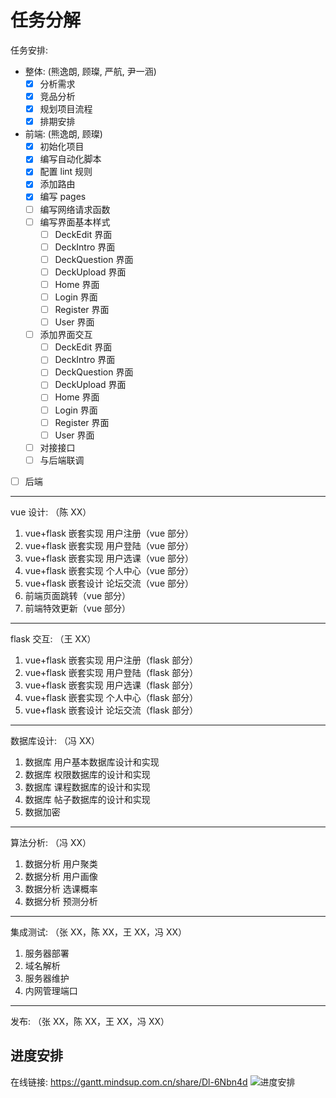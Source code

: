 # 任务分解

任务安排:

- 整体: (熊逸朗, 顾璨, 严航, 尹一涵)
  - [x] 分析需求
  - [x] 竞品分析
  - [x] 规划项目流程
  - [x] 排期安排
- 前端: (熊逸朗, 顾璨)
  - [x] 初始化项目
  - [x] 编写自动化脚本
  - [x] 配置 lint 规则
  - [x] 添加路由
  - [x] 编写 pages
  - [ ] 编写网络请求函数
  - [ ] 编写界面基本样式
    - [ ] DeckEdit 界面
    - [ ] DeckIntro 界面
    - [ ] DeckQuestion 界面
    - [ ] DeckUpload 界面
    - [ ] Home 界面
    - [ ] Login 界面
    - [ ] Register 界面
    - [ ] User 界面
  - [ ] 添加界面交互
    - [ ] DeckEdit 界面
    - [ ] DeckIntro 界面
    - [ ] DeckQuestion 界面
    - [ ] DeckUpload 界面
    - [ ] Home 界面
    - [ ] Login 界面
    - [ ] Register 界面
    - [ ] User 界面
  - [ ] 对接接口
  - [ ] 与后端联调
- [ ] 后端

---

vue 设计: （陈 XX）

1. vue+flask 嵌套实现 用户注册（vue 部分）
2. vue+flask 嵌套实现 用户登陆（vue 部分）
3. vue+flask 嵌套实现 用户选课（vue 部分）
4. vue+flask 嵌套实现 个人中心（vue 部分）
5. vue+flask 嵌套设计 论坛交流（vue 部分）
6. 前端页面跳转（vue 部分）
7. 前端特效更新（vue 部分）

---

flask 交互: （王 XX）

1. vue+flask 嵌套实现 用户注册（flask 部分）
2. vue+flask 嵌套实现 用户登陆（flask 部分）
3. vue+flask 嵌套实现 用户选课（flask 部分）
4. vue+flask 嵌套实现 个人中心（flask 部分）
5. vue+flask 嵌套设计 论坛交流（flask 部分）

---

数据库设计: （冯 XX）

1. 数据库 用户基本数据库设计和实现
2. 数据库 权限数据库的设计和实现
3. 数据库 课程数据库的设计和实现
4. 数据库 帖子数据库的设计和实现
5. 数据加密

---

算法分析: （冯 XX）

1. 数据分析 用户聚类
1. 数据分析 用户画像
1. 数据分析 选课概率
1. 数据分析 预测分析

---

集成测试: （张 XX，陈 XX，王 XX，冯 XX）

1. 服务器部署
2. 域名解析
3. 服务器维护
4. 内网管理端口

---

发布: （张 XX，陈 XX，王 XX，冯 XX）

## 进度安排

在线链接: https://gantt.mindsup.com.cn/share/Dl-6Nbn4d
![进度安排](https://images.gitee.com/uploads/images/2021/0401/140545_b20b7e86_5267594.png "工作计划.png")
